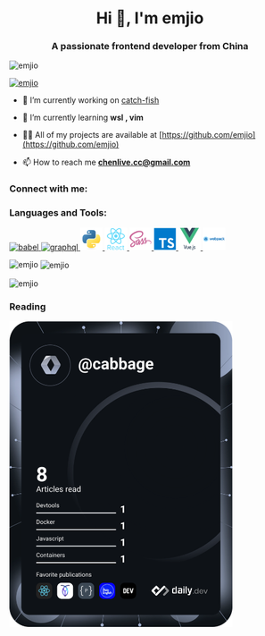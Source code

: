 <h1 align="center">Hi 👋, I'm emjio</h1>
<h3 align="center">A passionate frontend developer from China</h3>

<p align="left"> <img src="https://komarev.com/ghpvc/?username=emjio&label=Profile%20views&color=0e75b6&style=flat" alt="emjio" /> </p>

<p align="left"> <a href="https://github.com/ryo-ma/github-profile-trophy"><img src="https://github-profile-trophy.vercel.app/?username=emjio" alt="emjio" /></a> </p>

- 🔭 I’m currently working on [catch-fish](https://github.com/MulticoloredBlack/catch-fish)

- 🌱 I’m currently learning **wsl , vim**

- 👨‍💻 All of my projects are available at [https://github.com/emjio](https://github.com/emjio)

- 📫 How to reach me **chenlive.cc@gmail.com**

<h3 align="left">Connect with me:</h3>
<p align="left">
</p>

<h3 align="left">Languages and Tools:</h3>
<p align="left"> <a href="https://babeljs.io/" target="_blank" rel="noreferrer"> <img src="https://www.vectorlogo.zone/logos/babeljs/babeljs-icon.svg" alt="babel" width="40" height="40"/> </a> <a href="https://graphql.org" target="_blank" rel="noreferrer"> <img src="https://www.vectorlogo.zone/logos/graphql/graphql-icon.svg" alt="graphql" width="40" height="40"/> </a> <a href="https://www.python.org" target="_blank" rel="noreferrer"> <img src="https://raw.githubusercontent.com/devicons/devicon/master/icons/python/python-original.svg" alt="python" width="40" height="40"/> </a> <a href="https://reactjs.org/" target="_blank" rel="noreferrer"> <img src="https://raw.githubusercontent.com/devicons/devicon/master/icons/react/react-original-wordmark.svg" alt="react" width="40" height="40"/> </a> <a href="https://sass-lang.com" target="_blank" rel="noreferrer"> <img src="https://raw.githubusercontent.com/devicons/devicon/master/icons/sass/sass-original.svg" alt="sass" width="40" height="40"/> </a> <a href="https://www.typescriptlang.org/" target="_blank" rel="noreferrer"> <img src="https://raw.githubusercontent.com/devicons/devicon/master/icons/typescript/typescript-original.svg" alt="typescript" width="40" height="40"/> </a> <a href="https://vuejs.org/" target="_blank" rel="noreferrer"> <img src="https://raw.githubusercontent.com/devicons/devicon/master/icons/vuejs/vuejs-original-wordmark.svg" alt="vuejs" width="40" height="40"/> </a> <a href="https://webpack.js.org" target="_blank" rel="noreferrer"> <img src="https://raw.githubusercontent.com/devicons/devicon/d00d0969292a6569d45b06d3f350f463a0107b0d/icons/webpack/webpack-original-wordmark.svg" alt="webpack" width="40" height="40"/> </a> </p>

<p><img align="left" src="https://github-readme-stats.vercel.app/api/top-langs?username=emjio&show_icons=true&locale=en&layout=compact" alt="emjio" /></p>

<p>&nbsp;<img align="center" src="https://github-readme-stats.vercel.app/api?username=emjio&show_icons=true&locale=en" alt="emjio" /></p>

<p><img align="center" src="https://github-readme-streak-stats.herokuapp.com/?user=emjio&theme=default" alt="emjio" /></p>
<h3 align="left">Reading</h3>
<a href="https://app.daily.dev/cabbage"><img src="https://github.com/emjio/emjio/blob/main/devcard.svg" width="400" alt="emjio's Dev Card"/></a>
